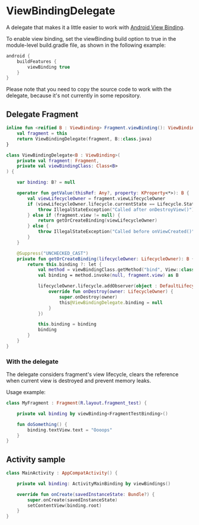 # ViewBindingDelegate

A delegate that makes it a little easier to work with [Android View Binding](https://d.android.com/topic/libraries/view-binding).  

To enable view binding, set the viewBinding build option to true in the module-level build.gradle file, as shown in the following example:

```groovy
android {
    buildFeatures {
        viewBinding true
    }
}
```
Please note that you need to copy the source code to work with the delegate, because it's not currently in some repository.

## Delegate Fragment 

```kotlin
inline fun <reified B : ViewBinding> Fragment.viewBinding(): ViewBindingDelegate<B> {
    val fragment = this
    return ViewBindingDelegate(fragment, B::class.java)
}

class ViewBindingDelegate<B : ViewBinding>(
    private val fragment: Fragment,
    private val viewBindingClass: Class<B>
) {

    var binding: B? = null

    operator fun getValue(thisRef: Any?, property: KProperty<*>): B {
        val viewLifecycleOwner = fragment.viewLifecycleOwner
        if (viewLifecycleOwner.lifecycle.currentState == Lifecycle.State.DESTROYED) {
            throw IllegalStateException("Called after onDestroyView()")
        } else if (fragment.view != null) {
            return getOrCreateBinding(viewLifecycleOwner)
        } else {
            throw IllegalStateException("Called before onViewCreated()")
        }
    }

    @Suppress("UNCHECKED_CAST")
    private fun getOrCreateBinding(lifecycleOwner: LifecycleOwner): B {
        return this.binding ?: let {
            val method = viewBindingClass.getMethod("bind", View::class.java)
            val binding = method.invoke(null, fragment.view) as B

            lifecycleOwner.lifecycle.addObserver(object : DefaultLifecycleObserver {
                override fun onDestroy(owner: LifecycleOwner) {
                    super.onDestroy(owner)
                    this@ViewBindingDelegate.binding = null
                }
            })

            this.binding = binding
            binding
        }
    }
}
```
###	With the delegate

The delegate considers fragment's view lifecycle, clears the reference when current view is destroyed and prevent memory leaks.

Usage example:
 
  ```kotlin
  class MyFragment : Fragment(R.layout.fragment_test) {
 
      private val binding by viewBinding<FragmentTestBinding>()
 
      fun doSomething() {
          binding.textView.text = "Oooops"
      }
  }
 ```

## Activity sample

```kotlin
class MainActivity : AppCompatActivity() {

    private val binding: ActivityMainBinding by viewBindings()

    override fun onCreate(savedInstanceState: Bundle?) {
        super.onCreate(savedInstanceState)
        setContentView(binding.root)
    }
}
```
